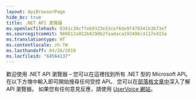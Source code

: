 ```yaml
---
layout: ApiBrowserPage
hide_bc: true
title: .NET API 瀏覽器
ms.openlocfilehash: 8381c30cffeb9323e53ce76de9f478341b3b73ef
ms.sourcegitcommit: 980612a922b8290b2faadaca193496c4117e415a
ms.translationtype: HT
ms.contentlocale: zh-TW
ms.lasthandoff: 04/26/2019
ms.locfileid: "64564137"
---
```

歡迎使用 .NET API 瀏覽器 – 您可以在這裡找到所有 .NET 型的 Microsoft API。 在以下方塊中輸入即可開始搜尋任何受控 API。 您可以在[部落格文章中](https://aka.ms/apibrowser)深入了解 API 瀏覽器。 如果您有任何意見反應，請使用 [UserVoice 網站](https://aka.ms/apibrowserfeedback)。